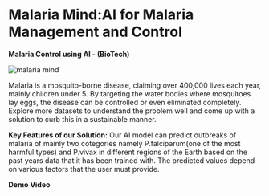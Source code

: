 # Malaria Mind:AI for Malaria Management and Control
 **Malaria Control using AI - (BioTech)**
 
![malaria mind](https://github.com/Vishal-jatia/Malaria-Ai-Predictor/assets/97461410/6d5099f3-5b88-41a6-bc61-69ba66be96ae)

Malaria is a mosquito-borne disease, claiming over 400,000 lives each year, mainly children under 5. By targeting the water bodies where mosquitoes lay eggs, the disease can be controlled or even eliminated completely. Explore more datasets to understand the problem well and come up with a solution to curb this in a sustainable manner.

**Key Features of our Solution:**
 Our AI model can predict outbreaks of malaria of mainly two cotegories namely P.falciparum(one of the most harmful types) and P.vivax in different regions of the Earth based on the past years data that it has been trained with. The predicted values depend on various factors that the user must provide.

**Demo Video**

